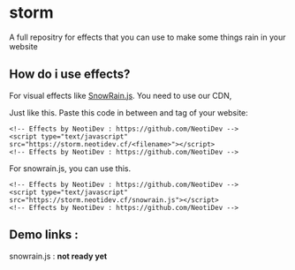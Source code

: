 # storm
A full repositry for effects that you can use to make some things rain in your website
## How do i use effects?
For visual effects like [SnowRain.js](https://github.com/NeotiDev/storm/blob/master/snowrain.js). You need to use our CDN,

Just like this.
Paste this code in between <head> and </head> tag of your website:

```
<!-- Effects by NeotiDev : https://github.com/NeotiDev -->
<script type="text/javascript" src="https://storm.neotidev.cf/<filename>"></script>
<!-- Effects by NeotiDev : https://github.com/NeotiDev -->
```
For snowrain.js, you can use this.


```
<!-- Effects by NeotiDev : https://github.com/NeotiDev -->
<script type="text/javascript" src="https://storm.neotidev.cf/snowrain.js"></script>
<!-- Effects by NeotiDev : https://github.com/NeotiDev -->
```

## Demo links :
snowrain.js : **not ready yet**
